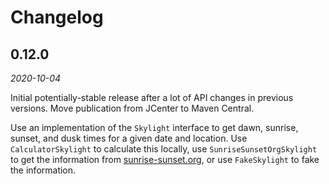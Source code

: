 # Changelog

## 0.12.0
_2020-10-04_

Initial potentially-stable release after a lot of API changes in previous versions. Move publication
from JCenter to Maven Central.

Use an implementation of the `Skylight` interface to get dawn, sunrise, sunset, and dusk times for a
given date and location. Use `CalculatorSkylight` to calculate this locally, use
`SunriseSunsetOrgSkylight` to get the information from
[sunrise-sunset.org](https://sunrise-sunset.org/), or use `FakeSkylight` to fake the information.
